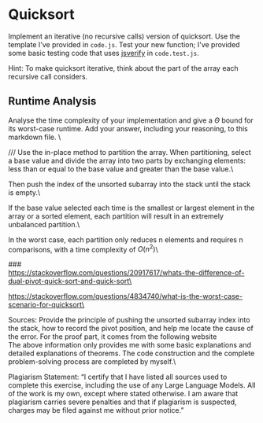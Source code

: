 # Quicksort

Implement an iterative (no recursive calls) version of quicksort. Use the
template I've provided in `code.js`. Test your new function; I've provided some
basic testing code that uses [jsverify](https://jsverify.github.io/) in
`code.test.js`.

Hint: To make quicksort iterative, think about the part of the array each
recursive call considers.

## Runtime Analysis

Analyse the time complexity of your implementation and give a $\Theta$ bound for
its worst-case runtime. Add your answer, including your reasoning, to this
markdown file.
\

///
Use the in-place method to partition the array. When partitioning, select a base value and divide the array into two parts by exchanging elements: less than or equal to the base value and greater than the base value.\

Then push the index of the unsorted subarray into the stack until the stack is empty.\

If the base value selected each time is the smallest or largest element in the array or a sorted element, each partition will result in an extremely unbalanced partition.\

In the worst case, each partition only reduces n elements and requires n comparisons, with a time complexity of $O(n^2)$\

###\
https://stackoverflow.com/questions/20917617/whats-the-difference-of-dual-pivot-quick-sort-and-quick-sort\

https://stackoverflow.com/questions/4834740/what-is-the-worst-case-scenario-for-quicksort\

Sources: Provide the principle of pushing the unsorted subarray index into the stack, how to record the pivot position, and help me locate the cause of the error. For the proof part, it comes from the following website\
The above information only provides me with some basic explanations and detailed explanations of theorems. The code construction and the complete problem-solving process are completed by myself.\

Plagiarism Statement: “I certify that I have listed all sources used to complete this exercise, including the use of any Large Language Models. All of the work is my own, except where stated otherwise. I am aware that plagiarism carries severe penalties and that if plagiarism is suspected, charges may be filed against me without prior notice.”
